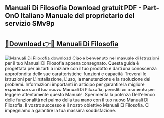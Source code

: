 ## Manuali Di Filosofia Download gratuit PDF - Part-OnO Italiano Manuale del proprietario del servizio SMv9p

# <h2><a href="http://dfav343.blite.top/?on=Manuali+Di+Filosofia">🔗Download 👉🔴 Manuali Di Filosofia</a></h2>

[![Manuali Di Filosofia download](https://i.imgur.com/lujVjoI.png)](http://dfav343.blite.top/?on=Manuali+Di+Filosofia)
Ciao e benvenuto nel manuale di Istruzioni per il tuo Manuali Di Filosofia appena consegnato. Questa guida è progettata per aiutarti a iniziare con il tuo prodotto e darti una conoscenza approfondita delle sue caratteristiche, funzioni e capacità. Troverai le istruzioni per L'installazione, L'uso, la manutenzione e la risoluzione dei problemi. Informazioni importanti in anticipo per garantire la migliore esperienza con il tuo nuovo Manuali Di Filosofia, prenditi un momento per leggere attentamente questo Manuale. Sperimenta la potenza Dell'elenco delle funzionalità nel palmo della tua mano con il tuo nuovo Manuali Di Filosofia. Il vostro successo è il nostro obiettivo Manuali Di Filosofia. Ci impegniamo a garantire la tua massima soddisfazione.
